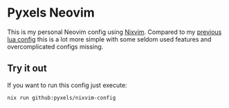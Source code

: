 # Pyxels Neovim

This is my personal Neovim config using [Nixvim](https://github.com/nix-community/nixvim).
Compared to my [previous lua config](https://github.com/Pyxels/nvim-config) this is a lot more simple with some seldom used features and overcomplicated configs missing.

## Try it out

If you want to run this config just execute:

```
nix run github:pyxels/nixvim-config
```

